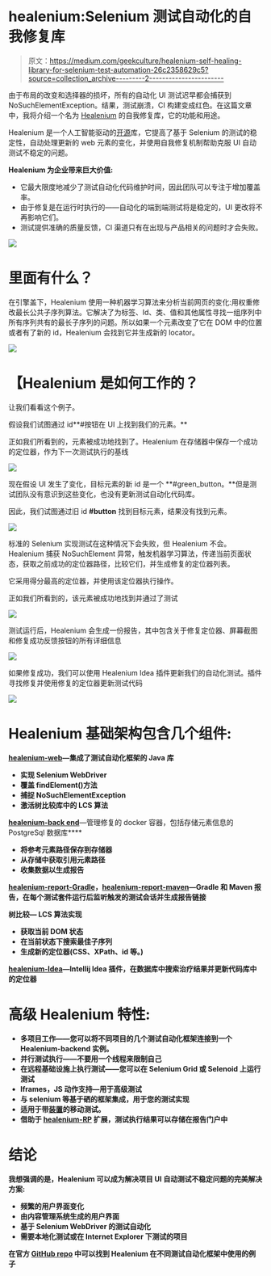 # healenium:Selenium 测试自动化的自我修复库

> 原文：<https://medium.com/geekculture/healenium-self-healing-library-for-selenium-test-automation-26c2358629c5?source=collection_archive---------2----------------------->

由于布局的改变和选择器的损坏，所有的自动化 UI 测试迟早都会捕获到 NoSuchElementException。结果，测试崩溃，CI 构建变成红色。在这篇文章中，我将介绍一个名为 [Healenium](https://healenium.io/) 的自我修复库，它的功能和用途。

Healenium 是一个人工智能驱动的[开源](https://github.com/healenium)库，它提高了基于 Selenium 的测试的稳定性，自动处理更新的 web 元素的变化，并使用自我修复机制帮助克服 UI 自动测试不稳定的问题。

**Healenium 为企业带来巨大价值:**

*   它最大限度地减少了测试自动化代码维护时间，因此团队可以专注于增加覆盖率。
*   由于修复是在运行时执行的——自动化的端到端测试将是稳定的，UI 更改将不再影响它们。
*   测试提供准确的质量反馈，CI 渠道只有在出现与产品相关的问题时才会失败。

![](img/520a325f099002adcf0b8f13f4de7ac8.png)

# 里面有什么？

在引擎盖下，Healenium 使用一种机器学习算法来分析当前网页的变化:用权重修改最长公共子序列算法。它解决了为标签、Id、类、值和其他属性寻找一组序列中所有序列共有的最长子序列的问题。所以如果一个元素改变了它在 DOM 中的位置或者有了新的 id，Healenium 会找到它并生成新的 locator。

![](img/32b255c97b96c565b9e9cc2022846a0c.png)

# 【Healenium 是如何工作的？

让我们看看这个例子。

假设我们试图通过 id**#按钮在 UI 上找到我们的元素。**

正如我们所看到的，元素被成功地找到了。Healenium 在存储器中保存一个成功的定位器，作为下一次测试执行的基线

![](img/5112d4fbe6926d337a9e9be49d5fae81.png)

现在假设 UI 发生了变化，目标元素的新 id 是一个 **#green_button。**但是测试团队没有意识到这些变化，也没有更新测试自动化代码库。

因此，我们试图通过旧 id **#button** 找到目标元素，结果没有找到元素。

![](img/ad612950c79173ce7afdeb44ec321384.png)

标准的 Selenium 实现测试在这种情况下会失败，但 Healenium 不会。Healenium 捕获 NoSuchElement 异常，触发机器学习算法，传递当前页面状态，获取之前成功的定位器路径，比较它们，并生成修复的定位器列表。

它采用得分最高的定位器，并使用该定位器执行操作。

正如我们所看到的，该元素被成功地找到并通过了测试

![](img/d932e5a4327b5ea261191ea3ff14e9b4.png)

测试运行后，Healenium 会生成一份报告，其中包含关于修复定位器、屏幕截图和修复成功反馈按钮的所有详细信息

![](img/769a3f7ec3c8110bc454668e976780a3.png)

如果修复成功，我们可以使用 Healenium Idea 插件更新我们的自动化测试。插件寻找修复并使用修复的定位器更新测试代码

![](img/453bc22514e72417e854ea133bf45888.png)

# **Healenium 基础架构包含几个组件:**

[**healenium-web**](https://github.com/healenium/healenium-web)**—集成了测试自动化框架的 Java 库**

*   **实现 Selenium WebDriver**
*   **覆盖 findElement()方法**
*   **捕捉 NoSuchElementException**
*   **激活树比较库中的 LCS 算法**

**[**healenium-back end**](https://github.com/healenium/healenium-backend)**—管理修复的 docker 容器，包括存储元素信息的 PostgreSql 数据库****

*   ****将参考元素路径保存到存储器****
*   ****从存储中获取引用元素路径****
*   ****收集数据以生成报告****

****[**healenium-report-Gradle**](https://github.com/healenium/healenium-report-gradle)**，**[**healenium-report-maven**](https://github.com/healenium/healenium-report-mvn)**—Gradle 和 Maven 报告，在每个测试套件运行后监听触发的测试会话并生成报告链接******

********树比较—** LCS 算法实现******

*   ****获取当前 DOM 状态****
*   ****在当前状态下搜索最佳子序列****
*   ****生成新的定位器(CSS、XPath、id 等。)****

****[**healenium-Idea**](https://github.com/healenium/healenium-idea)—Intellij Idea 插件，在数据库中搜索治疗结果并更新代码库中的定位器****

# ******高级** Healenium **特性:******

*   ****多项目工作——您可以将不同项目的几个测试自动化框架连接到一个 Healenium-backend 实例。****
*   ****并行测试执行——不要用一个线程来限制自己****
*   ****在远程基础设施上执行测试——您可以在 Selenium Grid 或 Selenoid 上运行测试****
*   ****Iframes，JS 动作支持—用于高级测试****
*   ****与 selenium 等基于硒的框架集成，用于您的测试实现****
*   ****适用于带[装置](https://github.com/healenium/healenium-appium)的移动测试。****
*   ****借助于 [healenium-RP](https://github.com/healenium/healenium-plugin-reportportal) 扩展，测试执行结果可以存储在报告门户中****

# ****结论****

****我想强调的是，Healenium 可以成为解决项目 UI 自动测试不稳定问题的完美解决方案:****

*   ****频繁的用户界面变化****
*   ****由内容管理系统生成的用户界面****
*   ****基于 Selenium WebDriver 的测试自动化****
*   ****需要本地化测试或在 Internet Explorer 下测试的项目****

******在官方 [GitHub repo](https://github.com/healenium/healenium-example) 中可以找到 Healenium 在不同测试自动化框架中使用的例子******